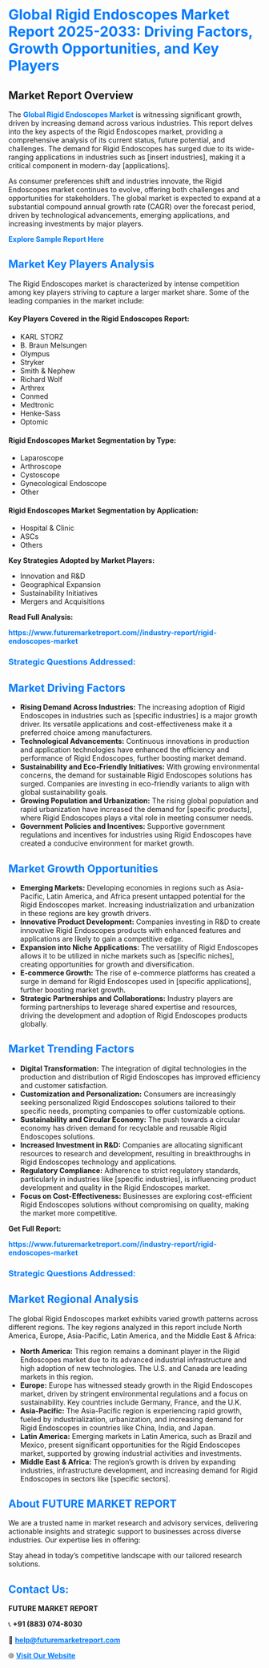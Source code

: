 <h1 style="color: #007BFF;">Global Rigid Endoscopes Market Report 2025-2033: Driving Factors, Growth Opportunities, and Key Players</h1>

<section id="overview">
<h2>Market Report Overview</h2>
<p>The <a href="https://www.futuremarketreport.com//industry-report/rigid-endoscopes-market" style="color: #007BFF; text-decoration: none;"><strong>Global Rigid Endoscopes Market</strong></a> is witnessing significant growth, driven by increasing demand across various industries. This report delves into the key aspects of the Rigid Endoscopes market, providing a comprehensive analysis of its current status, future potential, and challenges. The demand for Rigid Endoscopes has surged due to its wide-ranging applications in industries such as [insert industries], making it a critical component in modern-day [applications].</p>
<p>As consumer preferences shift and industries innovate, the Rigid Endoscopes market continues to evolve, offering both challenges and opportunities for stakeholders. The global market is expected to expand at a substantial compound annual growth rate (CAGR) over the forecast period, driven by technological advancements, emerging applications, and increasing investments by major players.</p>
</section>

<section id="overview">
<p><a href="https://www.futuremarketreport.com//request-sample/reportId=80174" style="color: #007BFF; text-decoration: none;"><strong>Explore Sample Report Here</strong></a></p>
</section>

<section id="key-players">
<h2 style="color: #007BFF;">Market Key Players Analysis</h2>
<p>The Rigid Endoscopes market is characterized by intense competition among key players striving to capture a larger market share. Some of the leading companies in the market include:</p>
<h4>Key Players Covered in the Rigid Endoscopes Report:</h4>
<ul><li>KARL STORZ</li><li>B. Braun Melsungen</li><li>Olympus</li><li>Stryker</li><li>Smith &amp; Nephew</li><li>Richard Wolf</li><li>Arthrex</li><li>Conmed</li><li>Medtronic</li><li>Henke-Sass</li><li>Optomic</li></ul>
<h4>Rigid Endoscopes Market Segmentation by Type:</h4>
<ul><li>Laparoscope</li><li>Arthroscope</li><li>Cystoscope</li><li>Gynecological Endoscope</li><li>Other</li></ul>

<h4>Rigid Endoscopes Market Segmentation by Application:</h4>
<ul><li>Hospital &amp; Clinic</li><li>ASCs</li><li>Others</li></ul>
<p><strong>Key Strategies Adopted by Market Players:</strong></p>
<ul>
<li>Innovation and R&D</li>
<li>Geographical Expansion</li>
<li>Sustainability Initiatives</li>
<li>Mergers and Acquisitions</li>
</ul>
</section>

<section>
<p><strong>Read Full Analysis: </strong></p><a href="https://www.futuremarketreport.com//industry-report/rigid-endoscopes-market" style="color: #007BFF; text-decoration: none;"><strong>https://www.futuremarketreport.com//industry-report/rigid-endoscopes-market</strong></a>
<h3 style="color: #007BFF;">Strategic Questions Addressed:</h3>
</section>

<section id="driving-factors">
<h2 style="color: #007BFF;">Market Driving Factors</h2>
<ul>
<li><strong>Rising Demand Across Industries:</strong> The increasing adoption of Rigid Endoscopes in industries such as [specific industries] is a major growth driver. Its versatile applications and cost-effectiveness make it a preferred choice among manufacturers.</li>
<li><strong>Technological Advancements:</strong> Continuous innovations in production and application technologies have enhanced the efficiency and performance of Rigid Endoscopes, further boosting market demand.</li>
<li><strong>Sustainability and Eco-Friendly Initiatives:</strong> With growing environmental concerns, the demand for sustainable Rigid Endoscopes solutions has surged. Companies are investing in eco-friendly variants to align with global sustainability goals.</li>
<li><strong>Growing Population and Urbanization:</strong> The rising global population and rapid urbanization have increased the demand for [specific products], where Rigid Endoscopes plays a vital role in meeting consumer needs.</li>
<li><strong>Government Policies and Incentives:</strong> Supportive government regulations and incentives for industries using Rigid Endoscopes have created a conducive environment for market growth.</li>
</ul>
</section>

<section id="growth-opportunities">
<h2 style="color: #007BFF;">Market Growth Opportunities</h2>
<ul>
<li><strong>Emerging Markets:</strong> Developing economies in regions such as Asia-Pacific, Latin America, and Africa present untapped potential for the Rigid Endoscopes market. Increasing industrialization and urbanization in these regions are key growth drivers.</li>
<li><strong>Innovative Product Development:</strong> Companies investing in R&D to create innovative Rigid Endoscopes products with enhanced features and applications are likely to gain a competitive edge.</li>
<li><strong>Expansion into Niche Applications:</strong> The versatility of Rigid Endoscopes allows it to be utilized in niche markets such as [specific niches], creating opportunities for growth and diversification.</li>
<li><strong>E-commerce Growth:</strong> The rise of e-commerce platforms has created a surge in demand for Rigid Endoscopes used in [specific applications], further boosting market growth.</li>
<li><strong>Strategic Partnerships and Collaborations:</strong> Industry players are forming partnerships to leverage shared expertise and resources, driving the development and adoption of Rigid Endoscopes products globally.</li>
</ul>
</section>

<section id="trending-factors">
<h2 style="color: #007BFF;">Market Trending Factors</h2>
<ul>
<li><strong>Digital Transformation:</strong> The integration of digital technologies in the production and distribution of Rigid Endoscopes has improved efficiency and customer satisfaction.</li>
<li><strong>Customization and Personalization:</strong> Consumers are increasingly seeking personalized Rigid Endoscopes solutions tailored to their specific needs, prompting companies to offer customizable options.</li>
<li><strong>Sustainability and Circular Economy:</strong> The push towards a circular economy has driven demand for recyclable and reusable Rigid Endoscopes solutions.</li>
<li><strong>Increased Investment in R&D:</strong> Companies are allocating significant resources to research and development, resulting in breakthroughs in Rigid Endoscopes technology and applications.</li>
<li><strong>Regulatory Compliance:</strong> Adherence to strict regulatory standards, particularly in industries like [specific industries], is influencing product development and quality in the Rigid Endoscopes market.</li>
<li><strong>Focus on Cost-Effectiveness:</strong> Businesses are exploring cost-efficient Rigid Endoscopes solutions without compromising on quality, making the market more competitive.</li>
</ul>
</section>

<section>
<p><strong>Get Full Report: </strong></p><a href="https://www.futuremarketreport.com//industry-report/rigid-endoscopes-market" style="color: #007BFF; text-decoration: none;"><strong>https://www.futuremarketreport.com//industry-report/rigid-endoscopes-market</strong></a>
<h3 style="color: #007BFF;">Strategic Questions Addressed:</h3>
</section>


<section id="regional-analysis">
<h2 style="color: #007BFF;">Market Regional Analysis</h2>
<p>The global Rigid Endoscopes market exhibits varied growth patterns across different regions. The key regions analyzed in this report include North America, Europe, Asia-Pacific, Latin America, and the Middle East & Africa:</p>
<ul>
<li><strong>North America:</strong> This region remains a dominant player in the Rigid Endoscopes market due to its advanced industrial infrastructure and high adoption of new technologies. The U.S. and Canada are leading markets in this region.</li>
<li><strong>Europe:</strong> Europe has witnessed steady growth in the Rigid Endoscopes market, driven by stringent environmental regulations and a focus on sustainability. Key countries include Germany, France, and the U.K.</li>
<li><strong>Asia-Pacific:</strong> The Asia-Pacific region is experiencing rapid growth, fueled by industrialization, urbanization, and increasing demand for Rigid Endoscopes in countries like China, India, and Japan.</li>
<li><strong>Latin America:</strong> Emerging markets in Latin America, such as Brazil and Mexico, present significant opportunities for the Rigid Endoscopes market, supported by growing industrial activities and investments.</li>
<li><strong>Middle East & Africa:</strong> The region’s growth is driven by expanding industries, infrastructure development, and increasing demand for Rigid Endoscopes in sectors like [specific sectors].</li>
</ul>
</section>

<footer>
<h2 style="color: #007BFF;">About FUTURE MARKET REPORT</h2>
<p>We are a trusted name in market research and advisory services, delivering actionable insights and strategic support to businesses across diverse industries. Our expertise lies in offering:</p>

<p>Stay ahead in today’s competitive landscape with our tailored research solutions.</p>

<h2 style="color: #007BFF;">Contact Us:</h2>
<p><strong>FUTURE MARKET REPORT</strong></p>
<p>📞 <strong>+91 (883) 074-8030</strong></p>
<p>📧 <strong><a href="mailto:help@futuremarketreport.com" style="color: #007BFF;">help@futuremarketreport.com</a></strong></p>
<p>🌐 <strong><a href="https://www.futuremarketreport.com/" style="color: #007BFF;">Visit Our Website</a></strong></p>
</footer>